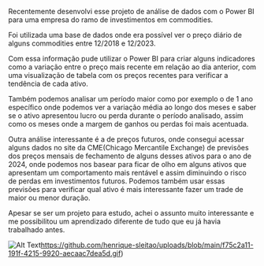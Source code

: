 Recentemente desenvolvi esse projeto de análise de dados com o Power BI para uma empresa do ramo de investimentos em commodities.

Foi utilizada uma base de dados onde era possível ver o preço diário de alguns commodities entre 12/2018 e 12/2023.

Com essa informação pude utilizar o Power BI para criar alguns indicadores como a variação entre o preço mais recente em relação ao dia anterior, com uma visualização de tabela com os preços recentes para verificar a tendência de cada ativo.

Também podemos analisar um período maior como por exemplo o de 1 ano específico onde podemos ver a variação média ao longo dos meses e saber se o ativo apresentou lucro ou perda durante o período analisado, assim como os meses onde a margem de ganhos ou perdas foi mais acentuada.

Outra análise interessante é a de preços futuros, onde consegui acessar alguns dados no site da CME(Chicago Mercantile Exchange) de previsões dos preços mensais de fechamento de alguns desses ativos para o ano de 2024, onde podemos nos basear para ficar de olho em alguns ativos que apresentam um comportamento mais rentável e assim diminuindo o risco de perdas em investimentos futuros. Podemos também usar essas previsões para verificar qual ativo é mais interessante fazer um trade de maior ou menor duração.

Apesar se ser um projeto para estudo, achei o assunto muito interessante e me possibilitou um aprendizado diferente de tudo que eu já havia trabalhado antes.

![Alt Text](https://github.com/henrique-sleitao/uploads/blob/main/f75c2a11-191f-4215-9920-aecaac7dea5d.gif)https://github.com/henrique-sleitao/uploads/blob/main/f75c2a11-191f-4215-9920-aecaac7dea5d.gif)
